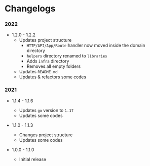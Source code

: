 # Changelogs

### 2022

- 1.2.0 - 1.2.2
  - Updates project structure
    - `HTTP/API/App/Route` handler now moved inside the domain directory
    - `helpers` directory renamed to `libraries`
    - Adds `infra` directory
    - Removes all empty folders
  - Updates `README.md`
  - Updates & refactors some codes

### 2021

- 1.1.4 - 1.1.6
  - Updates `go` version to `1.17`
  - Updates some codes

- 1.1.0 - 1.1.3
  - Changes project structure
  - Updates some codes

- 1.0.0 - 1.1.0
  - Initial release